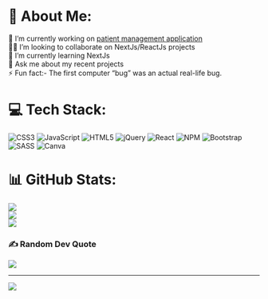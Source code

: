# 💫 About Me:
🔭 I’m currently working on [patient management application](https://github.com/vickyshukla/vickyshukla/edit/main/README.md)<br>👯🤝 I’m looking to collaborate on NextJs/ReactJs projects<br>🌱 I’m currently learning NextJs<br>💬 Ask me about my recent projects<br>⚡ Fun fact:-  The first computer “bug” was an actual real-life bug.


# 💻 Tech Stack:
![CSS3](https://img.shields.io/badge/css3-%231572B6.svg?style=for-the-badge&logo=css3&logoColor=white) ![JavaScript](https://img.shields.io/badge/javascript-%23323330.svg?style=for-the-badge&logo=javascript&logoColor=%23F7DF1E) ![HTML5](https://img.shields.io/badge/html5-%23E34F26.svg?style=for-the-badge&logo=html5&logoColor=white) ![jQuery](https://img.shields.io/badge/jquery-%230769AD.svg?style=for-the-badge&logo=jquery&logoColor=white) ![React](https://img.shields.io/badge/react-%2320232a.svg?style=for-the-badge&logo=react&logoColor=%2361DAFB) ![NPM](https://img.shields.io/badge/NPM-%23000000.svg?style=for-the-badge&logo=npm&logoColor=white) ![Bootstrap](https://img.shields.io/badge/bootstrap-%23563D7C.svg?style=for-the-badge&logo=bootstrap&logoColor=white) ![SASS](https://img.shields.io/badge/SASS-hotpink.svg?style=for-the-badge&logo=SASS&logoColor=white) ![Canva](https://img.shields.io/badge/Canva-%2300C4CC.svg?style=for-the-badge&logo=Canva&logoColor=white)
# 📊 GitHub Stats:
![](https://github-readme-stats.vercel.app/api?username=vickyshukla&theme=dark&hide_border=false&include_all_commits=false&count_private=false)<br/>
![](https://github-readme-streak-stats.herokuapp.com/?user=vickyshukla&theme=dark&hide_border=false)<br/>
![](https://github-readme-stats.vercel.app/api/top-langs/?username=vickyshukla&theme=dark&hide_border=false&include_all_commits=false&count_private=false&layout=compact)

### ✍️ Random Dev Quote
![](https://quotes-github-readme.vercel.app/api?type=horizontal&theme=radical)

---
[![](https://visitcount.itsvg.in/api?id=vickyshukla&icon=0&color=0)](https://visitcount.itsvg.in)
